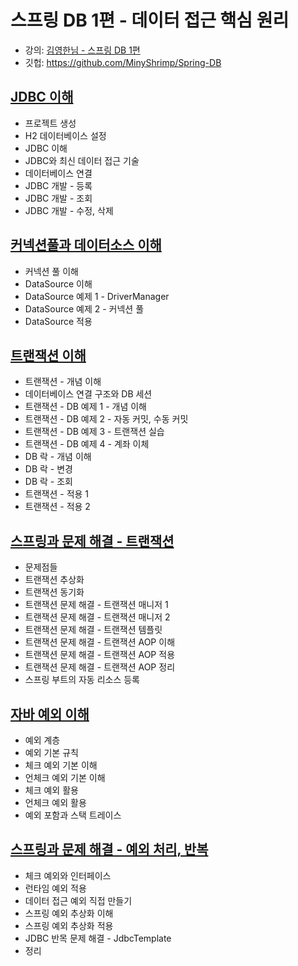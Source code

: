 # 스프링 DB 1편 - 데이터 접근 핵심 원리

* 강의: [김영한님 - 스프링 DB 1편](https://www.inflearn.com/course/%EC%8A%A4%ED%94%84%EB%A7%81-db-1/dashboard)
* 깃헙: https://github.com/MinyShrimp/Spring-DB

## [JDBC 이해](강의/1강)

* 프로젝트 생성
* H2 데이터베이스 설정
* JDBC 이해
* JDBC와 최신 데이터 접근 기술
* 데이터베이스 연결
* JDBC 개발 - 등록
* JDBC 개발 - 조회
* JDBC 개발 - 수정, 삭제

## [커넥션풀과 데이터소스 이해](강의/2강)

* 커넥션 풀 이해
* DataSource 이해
* DataSource 예제 1 - DriverManager
* DataSource 예제 2 - 커넥션 풀
* DataSource 적용

## [트랜잭션 이해](강의/3강)

* 트랜잭션 - 개념 이해
* 데이터베이스 연결 구조와 DB 세션
* 트랜잭션 - DB 예제 1 - 개념 이해
* 트랜잭션 - DB 예제 2 - 자동 커밋, 수동 커밋
* 트랜잭션 - DB 예제 3 - 트랜잭션 실습
* 트랜잭션 - DB 예제 4 - 계좌 이체
* DB 락 - 개념 이해
* DB 락 - 변경
* DB 락 - 조회
* 트랜잭션 - 적용 1
* 트랜잭션 - 적용 2

## [스프링과 문제 해결 - 트랜잭션](강의/4강)

* 문제점들
* 트랜잭션 추상화
* 트랜잭션 동기화
* 트랜잭션 문제 해결 - 트랜잭션 매니저 1
* 트랜잭션 문제 해결 - 트랜잭션 매니저 2
* 트랜잭션 문제 해결 - 트랜잭션 템플릿
* 트랜잭션 문제 해결 - 트랜잭션 AOP 이해
* 트랜잭션 문제 해결 - 트랜잭션 AOP 적용
* 트랜잭션 문제 해결 - 트랜잭션 AOP 정리
* 스프링 부트의 자동 리소스 등록

## [자바 예외 이해](강의/5강)

* 예외 계층
* 예외 기본 규칙
* 체크 예외 기본 이해
* 언체크 예외 기본 이해
* 체크 예외 활용
* 언체크 예외 활용
* 예외 포함과 스택 트레이스

## [스프링과 문제 해결 - 예외 처리, 반복](강의/6강)

* 체크 예외와 인터페이스
* 런타임 예외 적용
* 데이터 접근 예외 직접 만들기
* 스프링 예외 추상화 이해
* 스프링 예외 추상화 적용
* JDBC 반목 문제 해결 - JdbcTemplate
* 정리